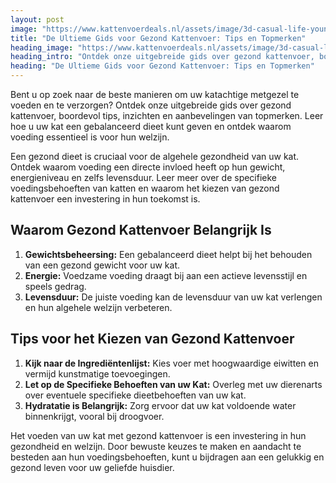 ```yaml
---
layout: post
image: "https://www.kattenvoerdeals.nl/assets/image/3d-casual-life-young-man-sitting-in-armchair-with-cat-next-to-him.png"
title: "De Ultieme Gids voor Gezond Kattenvoer: Tips en Topmerken"
heading_image: "https://www.kattenvoerdeals.nl/assets/image/3d-casual-life-young-man-sitting-in-armchair-with-cat-next-to-him.png"
heading_intro: "Ontdek onze uitgebreide gids over gezond kattenvoer, boordevol tips, inzichten en aanbevelingen van topmerken."
heading: "De Ultieme Gids voor Gezond Kattenvoer: Tips en Topmerken"
---
```



<!-- Inhoud van de Over Ons pagina -->
<section class="container max-w-screen-lg mx-auto px-4 py-16">
  
<p class="text-gray-600 leading-relaxed mb-4">
Bent u op zoek naar de beste manieren om uw katachtige metgezel te voeden en te verzorgen? Ontdek onze uitgebreide gids over gezond kattenvoer, boordevol tips, inzichten en aanbevelingen van topmerken. Leer hoe u uw kat een gebalanceerd dieet kunt geven en ontdek waarom voeding essentieel is voor hun welzijn.
</p>

   
<p class="text-gray-600 leading-relaxed mb-4">
Een gezond dieet is cruciaal voor de algehele gezondheid van uw kat. Ontdek waarom voeding een directe invloed heeft op hun gewicht, energieniveau en zelfs levensduur. Leer meer over de specifieke voedingsbehoeften van katten en waarom het kiezen van gezond kattenvoer een investering in hun toekomst is.

</p>
<h2 class="text-2xl font-bold mt-8 mb-4">Waarom Gezond Kattenvoer Belangrijk Is</h2>
         

<p class="text-gray-600 leading-relaxed mb-4">

<ol class="my-4"><li><b>Gewichtsbeheersing:</b> Een gebalanceerd dieet helpt bij het behouden van een gezond gewicht voor uw kat.</li>

<li><b>Energie:</b> Voedzame voeding draagt bij aan een actieve levensstijl en speels gedrag.</li>

<li><b>Levensduur:</b> De juiste voeding kan de levensduur van uw kat verlengen en hun algehele welzijn verbeteren.</li>
</ol>
</p>



<h2 class="text-2xl font-bold mt-8 mb-4">Tips voor het Kiezen van Gezond Kattenvoer</h2>
         

<p class="text-gray-600 leading-relaxed mb-4">
<ol class="my-4">
<li><b>Kijk naar de Ingrediëntenlijst:</b> Kies voer met hoogwaardige eiwitten en vermijd kunstmatige toevoegingen.</li>

<li><b>Let op de Specifieke Behoeften van uw Kat:</b> Overleg met uw dierenarts over eventuele specifieke dieetbehoeften van uw kat.</li>

<li><b>Hydratatie is Belangrijk:</b> Zorg ervoor dat uw kat voldoende water binnenkrijgt, vooral bij droogvoer.</li>

</ol>
</p>



<p class="text-gray-600 leading-relaxed mb-4">
Het voeden van uw kat met gezond kattenvoer is een investering in hun gezondheid en welzijn. Door bewuste keuzes te maken en aandacht te besteden aan hun voedingsbehoeften, kunt u bijdragen aan een gelukkig en gezond leven voor uw geliefde huisdier.
</p>
</section>
